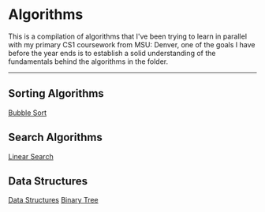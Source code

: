 # Algorithms

This is a compilation of algorithms that I've been trying to learn in parallel with my primary CS1 coursework from MSU: Denver, one of the goals I have before the year ends is to establish a solid understanding of the fundamentals behind the algorithms in the folder.

---

## Sorting Algorithms

[Bubble Sort](./SortingAlgorithms/BubbleSort.java)

## Search Algorithms

[Linear Search](./SearchAlgorithms/LinearSearch.java)

## Data Structures

[Data Structures](./DataStructures/README.md)
[Binary Tree](./DataStructures/Trees/BinaryTree.java)